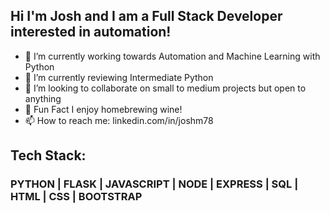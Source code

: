 ## Hi I'm Josh and I am a Full Stack Developer interested in automation!

- 🔭 I’m currently working towards
  Automation and Machine Learning with Python
- 🌱 I’m currently reviewing
  Intermediate Python
- 👯 I’m looking to collaborate on
  small to medium projects but open to anything
- :test_tube: Fun Fact
  I enjoy homebrewing wine!
- 📫 How to reach me: linkedin.com/in/joshm78

## Tech Stack:

### PYTHON | FLASK | JAVASCRIPT | NODE | EXPRESS | SQL | HTML | CSS | BOOTSTRAP

